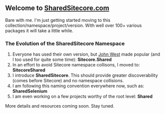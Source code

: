 ## Welcome to [SharedSitecore.com](/)

Bare with me. I'm just getting started moving to this collection/namespace/project/version. With well over 100+ various packages it will take a little while.

### The Evolution of the SharedSitecore Namespace
1. Everyone has used their own version, but [John West](https://sitecorejohn.wordpress.com/) made popular (and I too used for quite some time): **Sitecore.Shared**
2. In an effort to avoid Sitecore namespace collisons, I moved to: **SitecoreShared**
3. I introduce **SharedSitecore**. This should provide greater discoverability (comes before Sitecore) and no namespace collisions.
4. I am following this naming convention everywhere now, such as: **SharedSelenium**
5. I am even working on a few projects worthy of the root level: **Shared**

More details and resources coming soon. Stay tuned.
